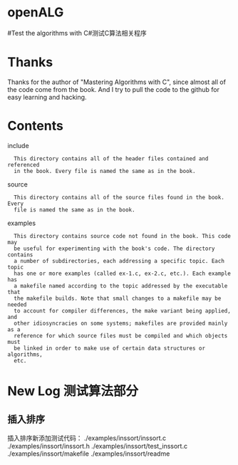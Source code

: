 openALG
=======

#Test the algorithms with C#测试C算法相关程序

Thanks
=======
Thanks for the author of "Mastering Algorithms with C", since almost all of the 
code come from the book.
And I try to pull the code to the github for easy learning and hacking.

Contents
=======

   include

      This directory contains all of the header files contained and referenced
      in the book. Every file is named the same as in the book.

   source

      This directory contains all of the source files found in the book. Every
      file is named the same as in the book.

   examples

      This directory contains source code not found in the book. This code may
      be useful for experimenting with the book's code. The directory contains
      a number of subdirectories, each addressing a specific topic. Each topic
      has one or more examples (called ex-1.c, ex-2.c, etc.). Each example has
      a makefile named according to the topic addressed by the executable that
      the makefile builds. Note that small changes to a makefile may be needed
      to account for compiler differences, the make variant being applied, and
      other idiosyncracies on some systems; makefiles are provided mainly as a
      reference for which source files must be compiled and which objects must
      be linked in order to make use of certain data structures or algorithms,
      etc.
New Log 测试算法部分
====================
插入排序
-------
插入排序新添加测试代码：
./examples/inssort/inssort.c
./examples/inssort/inssort.h
./examples/inssort/test_inssort.c
./examples/inssort/makefile
./examples/inssort/readme

      
